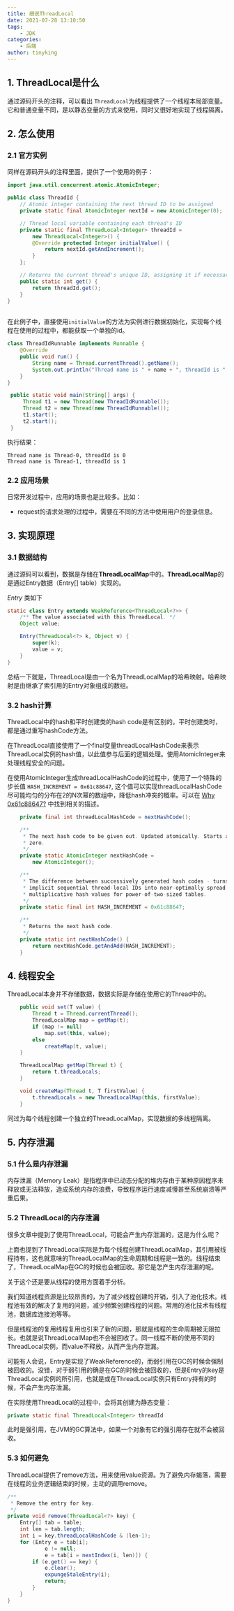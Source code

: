 ```yaml
---
title: 细说ThreadLocal
date: 2021-07-28 13:10:50
tags:
    - JDK
categories:
    - 后端
author: tinyking
---
```


## 1. ThreadLocal是什么

通过源码开头的注释，可以看出 `ThreadLocal`为线程提供了一个线程本局部变量。它和普通变量不同，是以静态变量的方式来使用，同时又很好地实现了线程隔离。

## 2. 怎么使用

### 2.1 官方实例

同样在源码开头的注释里面，提供了一个使用的例子：

```java
import java.util.concurrent.atomic.AtomicInteger;

public class ThreadId {
    // Atomic integer containing the next thread ID to be assigned
    private static final AtomicInteger nextId = new AtomicInteger(0);

    // Thread local variable containing each thread's ID
    private static final ThreadLocal<Integer> threadId =
        new ThreadLocal<Integer>() {
        @Override protected Integer initialValue() {
            return nextId.getAndIncrement();
        }
    };

    // Returns the current thread's unique ID, assigning it if necessary
    public static int get() {
        return threadId.get();
    }
}
   
```

在此例子中，直接使用`initialValue`的方法为实例进行数据初始化，实现每个线程在使用的过程中，都能获取一个单独的id。

```java
class ThreadIdRunnable implements Runnable {
    @Override
    public void run() {
        String name = Thread.currentThread().getName();
        System.out.println("Thread name is " + name + ", threadId is " + get());
    }
}
```

```java
 public static void main(String[] args) {
     Thread t1 = new Thread(new ThreadIdRunnable());
     Thread t2 = new Thread(new ThreadIdRunnable());
     t1.start();
     t2.start();
 }
```
执行结果：
```
Thread name is Thread-0, threadId is 0
Thread name is Thread-1, threadId is 1
```

### 2.2 应用场景

日常开发过程中，应用的场景也是比较多。比如：

- request的请求处理的过程中，需要在不同的方法中使用用户的登录信息。

## 3. 实现原理

### 3.1 数据结构

通过源码可以看到，数据是存储在**ThreadLocalMap**中的。**ThreadLocalMap**的是通过Entry数据（Entry[] table）实现的。

*Entry* 类如下

```java
static class Entry extends WeakReference<ThreadLocal<?>> {
    /** The value associated with this ThreadLocal. */
    Object value;

    Entry(ThreadLocal<?> k, Object v) {
        super(k);
        value = v;
    }
}
```

总结一下就是，ThreadLocal是由一个名为ThreadLocalMap的哈希映射。哈希映射是由继承了索引用的Entry对象组成的数组。

### 3.2 hash计算

ThreadLocal中的hash和平时创建类的hash code是有区别的。平时创建类时，都是通过重写hashCode方法。

在ThreadLocal直接使用了一个final变量threadLocalHashCode来表示ThreadLocal实例的hash值，以此值参与后面的逻辑处理。使用AtomicInteger来处理线程安全的问题。

在使用AtomicInteger生成threadLocalHashCode的过程中，使用了一个特殊的步长值 `HASH_INCREMENT = 0x61c88647`, 这个值可以实现threadLocalHashCode尽可能均匀的分布在2的N次幂的数组中，降低hash冲突的概率。可以在 [Why 0x61c88647?](https://www.javaspecialists.eu/archive/Issue164-Why-0x61c88647.html) 中找到相关的描述。

```java
    private final int threadLocalHashCode = nextHashCode();

    /**
     * The next hash code to be given out. Updated atomically. Starts at
     * zero.
     */
    private static AtomicInteger nextHashCode =
        new AtomicInteger();

    /**
     * The difference between successively generated hash codes - turns
     * implicit sequential thread-local IDs into near-optimally spread
     * multiplicative hash values for power-of-two-sized tables.
     */
    private static final int HASH_INCREMENT = 0x61c88647;

    /**
     * Returns the next hash code.
     */
    private static int nextHashCode() {
        return nextHashCode.getAndAdd(HASH_INCREMENT);
    }
```

## 4. 线程安全
ThreadLocal本身并不存储数据，数据实际是存储在使用它的Thread中的。

```java
    public void set(T value) {
        Thread t = Thread.currentThread();
        ThreadLocalMap map = getMap(t);
        if (map != null)
            map.set(this, value);
        else
            createMap(t, value);
    }

    ThreadLocalMap getMap(Thread t) {
        return t.threadLocals;
    }

    void createMap(Thread t, T firstValue) {
        t.threadLocals = new ThreadLocalMap(this, firstValue);
    }
```
同过为每个线程创建一个独立的ThreadLocalMap，实现数据的多线程隔离。

## 5. 内存泄漏

### 5.1 什么是内存泄漏
内存泄漏（Memory Leak）是指程序中已动态分配的堆内存由于某种原因程序未释放或无法释放，造成系统内存的浪费，导致程序运行速度减慢甚至系统崩溃等严重后果。

### 5.2 ThreadLocal的内存泄漏
很多文章中提到了使用ThreadLocal，可能会产生内存泄漏的，这是为什么呢？

上面也提到了ThreadLocal实际是为每个线程创建ThreadLocalMap，其引用被线程持有，这也就意味的ThreadLocalMap的生命周期和线程是一致的。线程结束了，ThreadLocalMap在GC的时候也会被回收。那它是怎产生内存泄漏的呢。

关于这个还是要从线程的使用方面着手分析。

我们知道线程资源是比较昂贵的，为了减少线程创建的开销，引入了池化技术。线程池有效的解决了复用的问题，减少频繁创建线程的问题。常用的池化技术有线程池，数据库连接池等等。

但是线程池的复用线程复用也引来了新的问题，那就是线程的生命周期被无限拉长。也就是说ThreadLocalMap也不会被回收了。同一线程不断的使用不同的ThreadLocal实例，而value不释放，从而产生内存泄漏。

可能有人会说，Entry是实现了WeakReference的，而弱引用在GC的时候会强制被回收的。没错，对于弱引用的确是在GC的时候会被回收的，但是Entry的key是ThreadLocal实例的所引用，也就是或在ThreadLocal实例只有Entry持有的时候，不会产生内存泄漏。

在实际使用ThreadLocal的过程中，会将其创建为静态变量：
```java
private static final ThreadLocal<Integer> threadId 
```
此时是强引用，在JVM的GC算法中，如果一个对象有它的强引用存在就不会被回收。

### 5.3 如何避免
ThreadLocal提供了remove方法，用来使用value资源。为了避免内存蝎落，需要在线程的业务逻辑结束的时候，主动的调用remove。

```java
/**
 * Remove the entry for key.
 */
private void remove(ThreadLocal<?> key) {
    Entry[] tab = table;
    int len = tab.length;
    int i = key.threadLocalHashCode & (len-1);
    for (Entry e = tab[i];
            e != null;
            e = tab[i = nextIndex(i, len)]) {
        if (e.get() == key) {
            e.clear();
            expungeStaleEntry(i);
            return;
        }
    }
}
```

